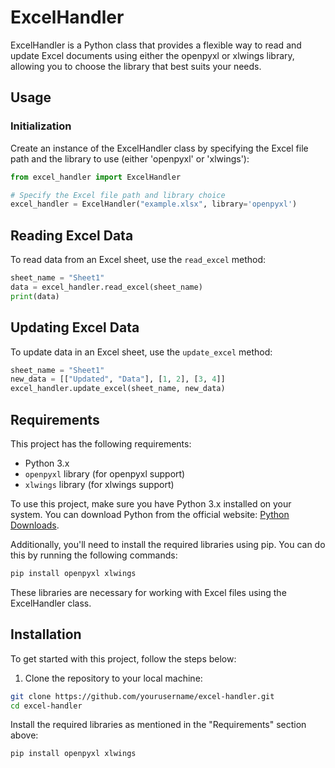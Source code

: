 # ExcelHandler

ExcelHandler is a Python class that provides a flexible way to read and update Excel documents using either the openpyxl or xlwings library, allowing you to choose the library that best suits your needs.

## Usage

### Initialization

Create an instance of the ExcelHandler class by specifying the Excel file path and the library to use (either 'openpyxl' or 'xlwings'):

```python
from excel_handler import ExcelHandler

# Specify the Excel file path and library choice
excel_handler = ExcelHandler("example.xlsx", library='openpyxl')
```

## Reading Excel Data

To read data from an Excel sheet, use the `read_excel` method:

```python
sheet_name = "Sheet1"
data = excel_handler.read_excel(sheet_name)
print(data)
```

## Updating Excel Data

To update data in an Excel sheet, use the `update_excel` method:

```python
sheet_name = "Sheet1"
new_data = [["Updated", "Data"], [1, 2], [3, 4]]
excel_handler.update_excel(sheet_name, new_data)
```


## Requirements

This project has the following requirements:

- Python 3.x
- `openpyxl` library (for openpyxl support)
- `xlwings` library (for xlwings support)

To use this project, make sure you have Python 3.x installed on your system. You can download Python from the official website: [Python Downloads](https://www.python.org/downloads/).

Additionally, you'll need to install the required libraries using pip. You can do this by running the following commands:

```bash
pip install openpyxl xlwings
```
These libraries are necessary for working with Excel files using the ExcelHandler class.

## Installation

To get started with this project, follow the steps below:

1. Clone the repository to your local machine:

```bash
git clone https://github.com/yourusername/excel-handler.git
cd excel-handler
```

Install the required libraries as mentioned in the "Requirements" section above:

```bash
pip install openpyxl xlwings
```
